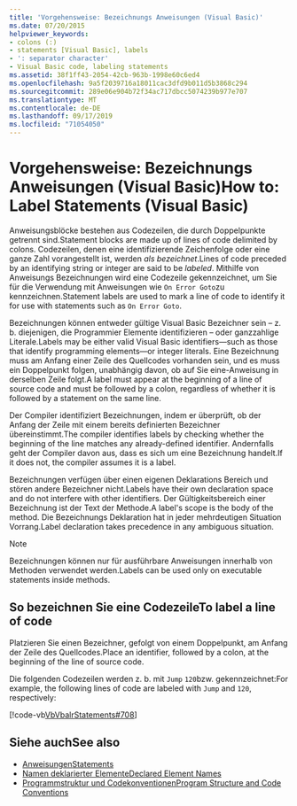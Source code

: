```yaml
---
title: 'Vorgehensweise: Bezeichnungs Anweisungen (Visual Basic)'
ms.date: 07/20/2015
helpviewer_keywords:
- colons (:)
- statements [Visual Basic], labels
- ': separator character'
- Visual Basic code, labeling statements
ms.assetid: 38f1ff43-2054-42cb-963b-1998e60c6ed4
ms.openlocfilehash: 9a5f2039716a18011cac3dfd9b011d5b3868c294
ms.sourcegitcommit: 289e06e904b72f34ac717dbcc5074239b977e707
ms.translationtype: MT
ms.contentlocale: de-DE
ms.lasthandoff: 09/17/2019
ms.locfileid: "71054050"
---
```

# <a name="how-to-label-statements-visual-basic"></a><span data-ttu-id="42a93-102">Vorgehensweise: Bezeichnungs Anweisungen (Visual Basic)</span><span class="sxs-lookup"><span data-stu-id="42a93-102">How to: Label Statements (Visual Basic)</span></span>

<span data-ttu-id="42a93-103">Anweisungsblöcke bestehen aus Codezeilen, die durch Doppelpunkte getrennt sind.</span><span class="sxs-lookup"><span data-stu-id="42a93-103">Statement blocks are made up of lines of code delimited by colons.</span></span> <span data-ttu-id="42a93-104">Codezeilen, denen eine identifizierende Zeichenfolge oder eine ganze Zahl vorangestellt ist, werden *als bezeichnet*.</span><span class="sxs-lookup"><span data-stu-id="42a93-104">Lines of code preceded by an identifying string or integer are said to be *labeled*.</span></span> <span data-ttu-id="42a93-105">Mithilfe von Anweisungs Bezeichnungen wird eine Codezeile gekennzeichnet, um Sie für die Verwendung mit Anweisungen wie `On Error Goto`zu kennzeichnen.</span><span class="sxs-lookup"><span data-stu-id="42a93-105">Statement labels are used to mark a line of code to identify it for use with statements such as `On Error Goto`.</span></span>

<span data-ttu-id="42a93-106">Bezeichnungen können entweder gültige Visual Basic Bezeichner sein – z. b. diejenigen, die Programmier Elemente identifizieren – oder ganzzahlige Literale.</span><span class="sxs-lookup"><span data-stu-id="42a93-106">Labels may be either valid Visual Basic identifiers—such as those that identify programming elements—or integer literals.</span></span> <span data-ttu-id="42a93-107">Eine Bezeichnung muss am Anfang einer Zeile des Quellcodes vorhanden sein, und es muss ein Doppelpunkt folgen, unabhängig davon, ob auf Sie eine-Anweisung in derselben Zeile folgt.</span><span class="sxs-lookup"><span data-stu-id="42a93-107">A label must appear at the beginning of a line of source code and must be followed by a colon, regardless of whether it is followed by a statement on the same line.</span></span>

<span data-ttu-id="42a93-108">Der Compiler identifiziert Bezeichnungen, indem er überprüft, ob der Anfang der Zeile mit einem bereits definierten Bezeichner übereinstimmt.</span><span class="sxs-lookup"><span data-stu-id="42a93-108">The compiler identifies labels by checking whether the beginning of the line matches any already-defined identifier.</span></span> <span data-ttu-id="42a93-109">Andernfalls geht der Compiler davon aus, dass es sich um eine Bezeichnung handelt.</span><span class="sxs-lookup"><span data-stu-id="42a93-109">If it does not, the compiler assumes it is a label.</span></span>

<span data-ttu-id="42a93-110">Bezeichnungen verfügen über einen eigenen Deklarations Bereich und stören andere Bezeichner nicht.</span><span class="sxs-lookup"><span data-stu-id="42a93-110">Labels have their own declaration space and do not interfere with other identifiers.</span></span> <span data-ttu-id="42a93-111">Der Gültigkeitsbereich einer Bezeichnung ist der Text der Methode.</span><span class="sxs-lookup"><span data-stu-id="42a93-111">A label's scope is the body of the method.</span></span> <span data-ttu-id="42a93-112">Die Bezeichnungs Deklaration hat in jeder mehrdeutigen Situation Vorrang.</span><span class="sxs-lookup"><span data-stu-id="42a93-112">Label declaration takes precedence in any ambiguous situation.</span></span>

> [!NOTE]
> <span data-ttu-id="42a93-113">Bezeichnungen können nur für ausführbare Anweisungen innerhalb von Methoden verwendet werden.</span><span class="sxs-lookup"><span data-stu-id="42a93-113">Labels can be used only on executable statements inside methods.</span></span>

## <a name="to-label-a-line-of-code"></a><span data-ttu-id="42a93-114">So bezeichnen Sie eine Codezeile</span><span class="sxs-lookup"><span data-stu-id="42a93-114">To label a line of code</span></span>

<span data-ttu-id="42a93-115">Platzieren Sie einen Bezeichner, gefolgt von einem Doppelpunkt, am Anfang der Zeile des Quellcodes.</span><span class="sxs-lookup"><span data-stu-id="42a93-115">Place an identifier, followed by a colon, at the beginning of the line of source code.</span></span>

<span data-ttu-id="42a93-116">Die folgenden Codezeilen werden z. b. mit `Jump` `120`bzw. gekennzeichnet:</span><span class="sxs-lookup"><span data-stu-id="42a93-116">For example, the following lines of code are labeled with `Jump` and `120`, respectively:</span></span>

[!code-vb[VbVbalrStatements#708](~/samples/snippets/visualbasic/VS_Snippets_VBCSharp/VbVbalrStatements/VB/Class1.vb#708)]

## <a name="see-also"></a><span data-ttu-id="42a93-117">Siehe auch</span><span class="sxs-lookup"><span data-stu-id="42a93-117">See also</span></span>

- [<span data-ttu-id="42a93-118">Anweisungen</span><span class="sxs-lookup"><span data-stu-id="42a93-118">Statements</span></span>](../../../visual-basic/programming-guide/language-features/statements.md)
- [<span data-ttu-id="42a93-119">Namen deklarierter Elemente</span><span class="sxs-lookup"><span data-stu-id="42a93-119">Declared Element Names</span></span>](../../../visual-basic/programming-guide/language-features/declared-elements/declared-element-names.md)
- [<span data-ttu-id="42a93-120">Programmstruktur und Codekonventionen</span><span class="sxs-lookup"><span data-stu-id="42a93-120">Program Structure and Code Conventions</span></span>](../../../visual-basic/programming-guide/program-structure/program-structure-and-code-conventions.md)
